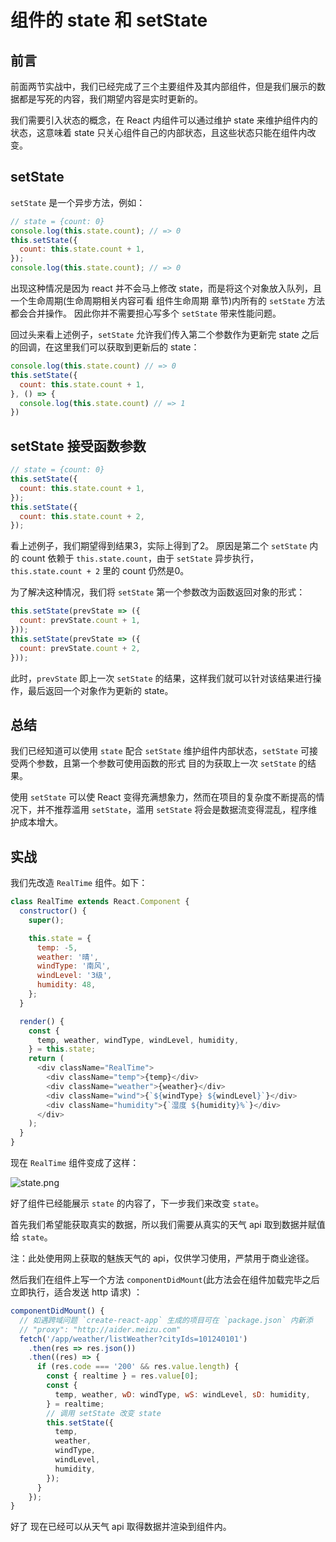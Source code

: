 # 组件的 state 和 setState

## 前言

前面两节实战中，我们已经完成了三个主要组件及其内部组件，但是我们展示的数据都是写死的内容，我们期望内容是实时更新的。

我们需要引入状态的概念，在 React 内组件可以通过维护 state 来维护组件内的状态，这意味着 state 只关心组件自己的内部状态，且这些状态只能在组件内改变。

## setState

`setState` 是一个异步方法，例如：
```js
// state = {count: 0}
console.log(this.state.count); // => 0
this.setState({
  count: this.state.count + 1,
});
console.log(this.state.count); // => 0
```
出现这种情况是因为 react 并不会马上修改 state，而是将这个对象放入队列，且一个生命周期(生命周期相关内容可看 组件生命周期 章节)内所有的 `setState` 方法都会合并操作。
因此你并不需要担心写多个 `setState` 带来性能问题。

回过头来看上述例子，`setState` 允许我们传入第二个参数作为更新完 state 之后的回调，在这里我们可以获取到更新后的 state：
```js
console.log(this.state.count) // => 0
this.setState({
  count: this.state.count + 1,
}, () => {
  console.log(this.state.count) // => 1
})
```

## setState 接受函数参数
```js
// state = {count: 0}
this.setState({
  count: this.state.count + 1,
});
this.setState({
  count: this.state.count + 2,
});
```
看上述例子，我们期望得到结果3，实际上得到了2。
原因是第二个 `setState` 内的 count 依赖于 `this.state.count`，由于 `setState` 异步执行，`this.state.count + 2` 里的 count 仍然是0。

为了解决这种情况，我们将 `setState` 第一个参数改为函数返回对象的形式：
```js
this.setState(prevState => ({
  count: prevState.count + 1,
}));
this.setState(prevState => ({
  count: prevState.count + 2,
}));
```
此时，`prevState` 即上一次 `setState` 的结果，这样我们就可以针对该结果进行操作，最后返回一个对象作为更新的 state。

## 总结

我们已经知道可以使用 `state` 配合 `setState` 维护组件内部状态，`setState` 可接受两个参数，且第一个参数可使用函数的形式 目的为获取上一次 `setState` 的结果。

使用 `setState` 可以使 React 变得充满想象力，然而在项目的复杂度不断提高的情况下，并不推荐滥用 `setState`，滥用 `setState` 将会是数据流变得混乱，程序维护成本增大。

## 实战

我们先改造 `RealTime` 组件。如下：
```js
class RealTime extends React.Component {
  constructor() {
    super();

    this.state = {
      temp: -5,
      weather: '晴',
      windType: '南风',
      windLevel: '3级',
      humidity: 48,
    };
  }

  render() {
    const {
      temp, weather, windType, windLevel, humidity,
    } = this.state;
    return (
      <div className="RealTime">
        <div className="temp">{temp}</div>
        <div className="weather">{weather}</div>
        <div className="wind">{`${windType} ${windLevel}`}</div>
        <div className="humidity">{`湿度 ${humidity}%`}</div>
      </div>
    );
  }
}
```

现在 `RealTime` 组件变成了这样：

![state.png](https://i.loli.net/2018/12/14/5c12841d68e64.png)

好了组件已经能展示 `state` 的内容了，下一步我们来改变 `state`。

首先我们希望能获取真实的数据，所以我们需要从真实的天气 api 取到数据并赋值给 `state`。

注：此处使用网上获取的魅族天气的 api，仅供学习使用，严禁用于商业途径。

然后我们在组件上写一个方法 `componentDidMount`(此方法会在组件加载完毕之后立即执行，适合发送 http 请求) ：
```js
componentDidMount() {
  // 如遇跨域问题 `create-react-app` 生成的项目可在 `package.json` 内新添
  // "proxy": "http://aider.meizu.com"
  fetch('/app/weather/listWeather?cityIds=101240101')
    .then(res => res.json())
    .then((res) => {
      if (res.code === '200' && res.value.length) {
        const { realtime } = res.value[0];
        const {
          temp, weather, wD: windType, wS: windLevel, sD: humidity,
        } = realtime;
        // 调用 setState 改变 state
        this.setState({
          temp,
          weather,
          windType,
          windLevel,
          humidity,
        });
      }
    });
}
```
好了 现在已经可以从天气 api 取得数据并渲染到组件内。